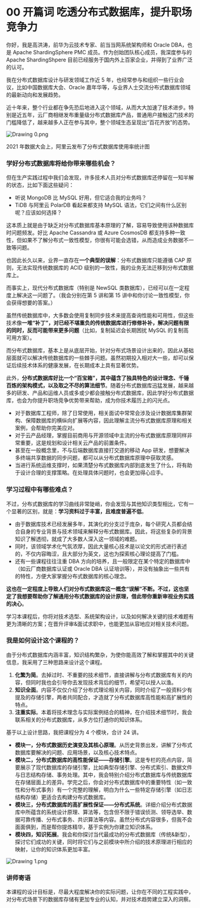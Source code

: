# 00 开篇词 吃透分布式数据库，提升职场竞争力

你好，我是高洪涛，前华为云技术专家、前当当网系统架构师和 Oracle DBA，也是 Apache ShardingSphere PMC 成员。作为创始团队核心成员，我深度参与的 Apache ShardingShpere 目前已经服务于国内外上百家企业，并得到了业界广泛的认可。

我在分布式数据库设计与研发领域工作近 5 年，也经常参与和组织一些行业会议，比如中国数据库大会、Oracle 嘉年华等，与业界人士交流分布式数据库领域的最新动向和发展趋势。

近十年来，整个行业都在争先恐后地进入这个领域，从而大大加速了技术进步。特别是近五年，云厂商相继发布重量级分布式数据库产品，普通用户接触这门技术的门槛降低了，越来越多人正在参与其中，整个领域生态呈现出“百花齐放”的态势。

![Drawing 0.png](assets/Cip5yGABRteAYTZyAADXPevWOF0943.png)

2021 年数据大会上，阿里云发布了分布式数据库使用率统计图

### 学好分布式数据库将给你带来哪些机会？

但在生产实践过程中我们会发现，许多技术人员对分布式数据库还停留在一知半解的状态，比如下面这些疑问：

- 听说 MongoDB 比 MySQL 好用，但它适合我的业务吗？
- TiDB 与阿里云 PolarDB 看起来都支持 MySQL 语法，它们之间有什么区别呢？应该如何选择？

这本质上就是由于缺乏对分布式数据库基本原理的了解，容易导致使用该种数据库时问题频发。好比 Apache Cassandra 或 Azure CosmosDB 都支持多种一致性，但如果不了解分布式一致性模型，你很有可能会选错，从而造成业务数据不一致等问题。

也因此长久以来，业界一直存在**一个典型的误解**：分布式数据库只能遵循 CAP 原则，无法实现传统数据库的 ACID 级别的一致性，我的业务无法迁移到分布式数据库上。

而事实上，现代分布式数据库（特别是 NewSQL 类数据库），已经可以在一定程度上解决这一问题了。（我会分别在第 5 讲和第 15 讲中和你讨论一致性模型，你会获得想要的答案。）

虽然传统数据库中，大多数会使用复制同步技术来提高查询性能和可用性，但这些技术像**一堆“补丁”，对已经不堪重负的传统数据库进行修修补补，解决问题有限的同时，反而可能带来更多问题**（比如，复制延迟会长期困扰 MySQL 的复制高可用方案）。

而分布式数据库，基本上是从底层开始，针对分布式场景设计出来的，因此从基础层面就可以解决传统数据库的一些棘手问题。虽然初期投入相对大一些，却可以保证后续技术体系的健康发展，在长期成本上具有显著优势。

此外，**分布式数据库好比一个“百宝箱”，其中蕴含了独具特色的设计理念、千锤百炼的架构模式，以及取之不尽的算法细节**。随着分布式数据库迅猛发展，越来越多的研发、产品和运维人员或多或少都会接触分布式数据库，因此学好分布式数据库，也会为你提升职场竞争优势带来帮助，成为你技术履历上的闪光点。

- 对于数据库工程师，除了日常使用，相关面试中常常会涉及设计数据库集群架构、保障数据库的横纵向扩展等内容，因此理解主流分布式数据库原理和相关案例，会帮助你完美应对。
- 对于云产品经理，掌握目前商用与开源领域中主流的分布式数据库原理同样非常重要，这是规划和设计相关云产品的前置条件。
- 甚至在一般概念里，不与后端数据库直接打交道的移动 App 研发，想要解决多终端共享数据的同步问题，都可以从分布式数据库原理中获取灵感。
- 当进行系统运维支撑时，如果清楚分布式数据库内部到底发生了什么，将有助于设计合理的支撑策略。在处理具体问题时，也会更加得心应手。

### 学习过程中有哪些难点？

不过，分布式数据库的学习曲线非常陡峭，你会发现与其他知识类型相比，它有一个显著的区别，就是：**学习资料过于丰富，且难度普遍不低**。

- 由于数据库技术已经发展多年，其演化的分支过于庞杂，每个研究人员都会结合自身的专业背景与技术领域来解释分布式数据库。因此，将这些复杂的背景知识了解透彻，就成了大多数人深入这一领域的难题。
- 同时，该领域学术化气氛浓厚，因此大量核心技术是以论文的形式进行表述的，不仅内容晦涩，且大部分为英文，这也为探索核心理论提高了门槛。
- 还有一些课程往往注重 DBA 方向的培养，且一般限定在某个特定的数据库中（如云厂商数据库认证或 Oracle DBA 认证培训等），并没有抽象出一些共有的特性，方便大家掌握分布式数据库的核心理念。

**这也在一定程度上导致人们对分布式数据库这一概念“误解”不断。不过，这也坚定了我想要帮助你了解通用分布式数据库的设计原理，借此带你重新审视业务实践的决心**。

学习本课程后，你将对技术选型、系统架构设计，以及如何解决关键的技术难题有更为清晰的方案；在晋升评审&面试求职中，也能更加从容地应对相关技术问题。

### 我是如何设计这个课程的？

由于分布式数据库内涵丰富，知识结构繁杂，为使你能高效了解和掌握其中的关键信息，我采用了三种思路来设计这个课程。

1. **化繁为简**。去掉过时、不重要的技术细节，直接讲解与分布式数据库有关的内容，但同时我也会引导你去发现技术背后的细节，希望可以授人以渔。
2. **知识全面**。内容不仅仅介绍了分布式理论相关内容，同时介绍了一般资料少有提及的存储引擎，两者共同配合，才造就了分布式数据库高性能和高扩展性的特点。
3. **注重实际**。本着将技术理念与实际案例结合的精神，在介绍技术细节时，我会联系相关的分布式数据库，从多方位打通你的知识体系。

基于以上设计思路，我把课程分为 4 个模块，合计 24 讲。

- **模块一，分布式数据历史演变及其核心原理**。从历史背景出发，讲解了分布式数据库要解决的问题、应用场景，以及核心技术特点。
- **模块二，分布式数据库的高性能保证——存储引擎**。这是专栏的亮点内容，简要展示了现代数据库的存储引擎，比如典型存储引擎、分布式索引、数据文件与日志结构存储、事务处理。其中，我会特别介绍分布式数据库与传统数据库在存储层面上的差异。学完之后，你会对分布式数据库中的重要特性（如一致性和分布式事务）有一个完整的理解，明白为什么一些特定存储引擎（如日志结构存储）更适合去构建分布式数据库。
- **模块三，分布式数据库的高扩展性保证——分布式系统**。详细介绍分布式数据库中所蕴含的系统设计原理、算法等，包含但不限于错误侦测、领导选举、数据可靠传播、分布式事务、共识算法等内容。虽然分布式内容很多，但我不会面面俱到，而是帮你提炼精华，基于实例为你建立知识体系。
- **模块四，知识拓展**。我会和你探讨当代最成功的分布式数据库（传统&新型），探讨它们成功的关键，同时将它们与之前模块中所介绍的技术原理进行相应的映射，让你的知识体系更加丰富。

![Drawing 1.png](assets/Cip5yGABRxaAUamaAANhzb0pQa4104.png)

### 讲师寄语

本课程的设计目标是，尽最大程度解决你的实际问题，让你在不同的工程实践中，对分布式场景下的数据库存储有更加专业的认知，并对技术趋势建立深入的洞察。